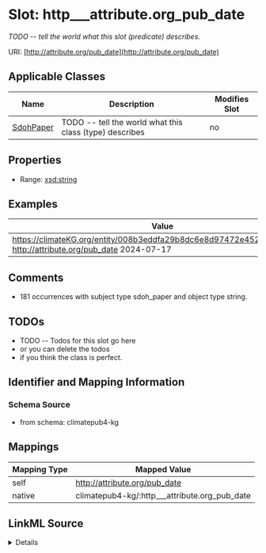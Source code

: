 

# Slot: http___attribute.org_pub_date


_TODO -- tell the world what this slot (predicate) describes._





URI: [http://attribute.org/pub_date](http://attribute.org/pub_date)



<!-- no inheritance hierarchy -->





## Applicable Classes

| Name | Description | Modifies Slot |
| --- | --- | --- |
| [SdohPaper](../classes/SdohPaper.md) | TODO -- tell the world what this class (type) describes |  no  |







## Properties

* Range: [xsd:string](http://www.w3.org/2001/XMLSchema#string)






## Examples

| Value |
| --- |
| https://climateKG.org/entity/008b3eddfa29b8dc6e8d97472e4526bec2c9c2cb http://attribute.org/pub_date 2024-07-17 |

## Comments

* 181 occurrences with subject type sdoh_paper and object type string.

## TODOs

* TODO -- Todos for this slot go here
* or you can delete the todos
* if you think the class is perfect.

## Identifier and Mapping Information







### Schema Source


* from schema: climatepub4-kg




## Mappings

| Mapping Type | Mapped Value |
| ---  | ---  |
| self | http://attribute.org/pub_date |
| native | climatepub4-kg/:http___attribute.org_pub_date |




## LinkML Source

<details>
```yaml
name: http___attribute.org_pub_date
description: TODO -- tell the world what this slot (predicate) describes.
todos:
- TODO -- Todos for this slot go here
- or you can delete the todos
- if you think the class is perfect.
comments:
- 181 occurrences with subject type sdoh_paper and object type string.
examples:
- value: https://climateKG.org/entity/008b3eddfa29b8dc6e8d97472e4526bec2c9c2cb http://attribute.org/pub_date
    2024-07-17
from_schema: climatepub4-kg
rank: 1000
slot_uri: http://attribute.org/pub_date
alias: http___attribute.org_pub_date
domain_of:
- sdoh_paper
range: string

```
</details>